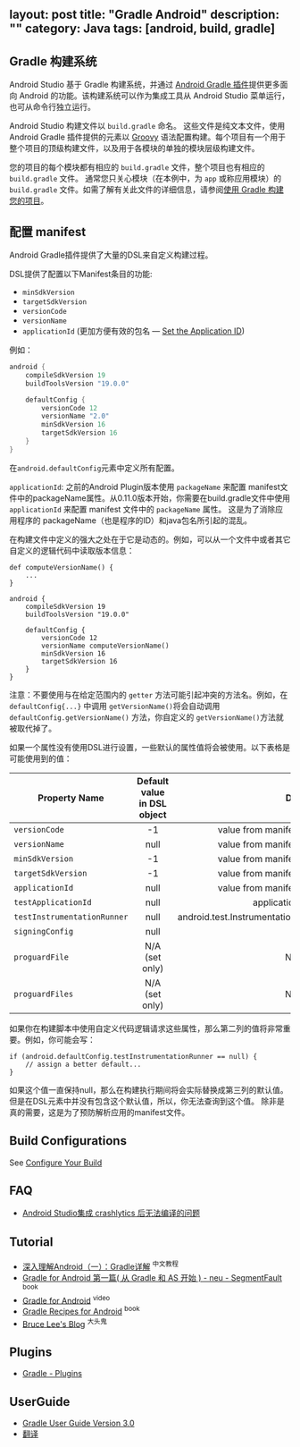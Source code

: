 layout: post
title: "Gradle Android"
description: ""
category: Java
tags: [android, build, gradle]
---

## Gradle 构建系统

Android Studio 基于 Gradle 构建系统，并通过 [Android Gradle 插件](https://developer.android.com/tools/revisions/gradle-plugin.html)提供更多面向 Android 的功能。该构建系统可以作为集成工具从 Android Studio 菜单运行，也可从命令行独立运行。

Android Studio 构建文件以 `build.gradle` 命名。
 这些文件是纯文本文件，使用 Android Gradle 插件提供的元素以 [Groovy](http://groovy.codehaus.org/) 语法配置构建。每个项目有一个用于整个项目的顶级构建文件，以及用于各模块的单独的模块层级构建文件。

您的项目的每个模块都有相应的 `build.gradle`
文件，整个项目也有相应的 `build.gradle` 文件。
通常您只关心模块（在本例中，为 `app` 或称应用模块）的 `build.gradle`
文件。如需了解有关此文件的详细信息，请参阅[使用
Gradle 构建您的项目](https://developer.android.com/studio/build/index.html)。

## 配置 manifest

Android Gradle插件提供了大量的DSL来自定义构建过程。

DSL提供了配置以下Manifest条目的功能:

- `minSdkVersion`
- `targetSdkVersion`
- `versionCode`
- `versionName`
- `applicationId` (更加方便有效的包名 — [Set the Application ID](https://developer.android.com/studio/build/application-id.html))

例如：

```gradle
android {
    compileSdkVersion 19
    buildToolsVersion "19.0.0"

    defaultConfig {
        versionCode 12
        versionName "2.0"
        minSdkVersion 16
        targetSdkVersion 16
    }
}
```

在`android.defaultConfig`元素中定义所有配置。

`applicationId`: 之前的Android Plugin版本使用 `packageName` 来配置 manifest文件中的packageName属性。从0.11.0版本开始，你需要在build.gradle文件中使用 `applicationId` 来配置 manifest 文件中的 `packageName` 属性。
这是为了消除应用程序的 packageName（也是程序的ID）和java包名所引起的混乱。

在构建文件中定义的强大之处在于它是动态的。例如，可以从一个文件中或者其它自定义的逻辑代码中读取版本信息：

```
def computeVersionName() {
    ...
}

android {
    compileSdkVersion 19
    buildToolsVersion "19.0.0"

    defaultConfig {
        versionCode 12
        versionName computeVersionName()
        minSdkVersion 16
        targetSdkVersion 16
    }
}
```

注意：不要使用与在给定范围内的 `getter` 方法可能引起冲突的方法名。例如，在 `defaultConfig{...}` 中调用 `getVersionName()`将会自动调用 `defaultConfig.getVersionName()` 方法，你自定义的 `getVersionName()`方法就被取代掉了。

如果一个属性没有使用DSL进行设置，一些默认的属性值将会被使用。以下表格是可能使用到的值：

Property Name               | Default value in DSL object |      Default value
--------------------------- |:---------------------:| --------------------:
`versionCode`               |             -1              |         value from manifest if present
`versionName`               |            null             |         value from manifest if present
`minSdkVersion`             |             -1              |         value from manifest if present
`targetSdkVersion`          |             -1              |         value from manifest if present
`applicationId`             |            null             |         value from manifest if present
`testApplicationId`         |            null   | applicationId + “.test”
`testInstrumentationRunner` |  null   | android.test.InstrumentationTestRunner
`signingConfig`             |    null  | null
`proguardFile`              |       N/A (set only)|  N/A (set only)
`proguardFiles`             |       N/A (set only)   |N/A (set only)

如果你在构建脚本中使用自定义代码逻辑请求这些属性，那么第二列的值将非常重要。例如，你可能会写：

```
if (android.defaultConfig.testInstrumentationRunner == null) {
    // assign a better default...
}
```

如果这个值一直保持null，那么在构建执行期间将会实际替换成第三列的默认值。但是在DSL元素中并没有包含这个默认值，所以，你无法查询到这个值。
除非是真的需要，这是为了预防解析应用的manifest文件。


## Build Configurations

See [Configure Your Build](https://developer.android.com/studio/build/index.html#build-config)

## FAQ

- [Android Studio集成 crashlytics 后无法编译的问题](http://blog.csdn.net/zhuobattle/article/details/50555393)

## Tutorial

- [深入理解Android（一）：Gradle详解](http://www.infoq.com/cn/articles/android-in-depth-gradle) <sup>中文教程</sup>
- [Gradle for Android 第一篇( 从 Gradle 和 AS 开始 ) - neu - SegmentFault](https://segmentfault.com/a/1190000004229002) <sup>book</sup>
- [Gradle for Android](https://www.safaribooksonline.com/library/view/gradle-for-android/9781491941102/) <sup>video</sup>
- [Gradle Recipes for Android](https://www.safaribooksonline.com/library/view/gradle-recipes-for/9781491947272/) <sup>book</sup>
- [Bruce Lee's Blog](http://blog.jinkuyinku.com/) <sup>大头鬼</sup>

## Plugins

- [Gradle - Plugins](https://plugins.gradle.org/)

## UserGuide

- [Gradle User Guide Version 3.0](https://docs.gradle.org/current/userguide/userguide.html)
- [翻译](http://avatarqing.github.io/Gradle-Plugin-User-Guide-Chinese-Verision/)

